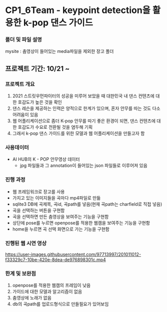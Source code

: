 # CP1_6Team - keypoint detection을 활용한 k-pop 댄스 가이드
### 폴더 및 파일 설명
mysite : 춤영상이 들어있는 media파일을 제외한 장고 폴더

## 프로젝트 기간: 10/21 ~

### 프로젝트 개요
1. 2021 스트릿우먼파이터의 성공을 미루어 보았을 때 대한민국 내 댄스 컨텐츠에 대한 호감도가 높은 것을 확인
2. 댄스 레슨을 제공하는 인력은 양적으로 한계가 있으며, 혼자 안무를 따는 것도 다소 어려움이 있음
3. 웹 어플리케이션으로 좀더 K-pop 안무를 따기 좋은 환경이 되면, 댄스 컨텐츠에 대한 호감도가 수요로 전환될 것을 염두해 기획
4. 그래서 k-pop 댄스 가이드를 위한 모델과 웹 어플리케이션을 만들고자 함

### 사용데이터 
- AI HUB의 K - POP 안무영상 데이터
  - jpg 파일들과 그 annotation이 들어있는 json 파일들로 이루어져 있음
 
 ### 진행 과정
 - 웹 프레임워크로 장고를 사용
 - 가지고 있는 이미지들을 곡마다 mp4파일로 만듦
 - sqlite3 DB에 곡제목, 곡id, 곡path를 넣음(현재 곡path는 charfield로 직접 넣음)
 - 곡을 선택하는 버튼을 구현함
 - 곡을 선택하면 만든 춤영상을 보여주는 기능을 구현함
 - 상단에 pose를 누르면 openpose를 적용한 웹캠을 보여주는 기능을 구현함
 - home을 누르면 곡 선택 화면으로 가는 기능을 구현함
 
 
 ### 진행된 웹 시연 영상
https://user-images.githubusercontent.com/97713997/201011012-f33329c7-10be-420e-8dea-de976898301c.mp4


 
 ### 한계 및 보완점
 1. openpose를 적용한 웹캠의 프레임이 낮음
 2. 가이드에 대한 모델과 알고리즘이 없음
 3. 춤영상에 노래가 없음
 4. db의 곡path를 업로드형식으로 만들필요가 있어보임
